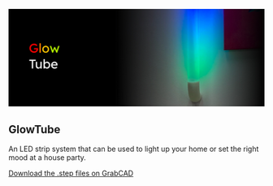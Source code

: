 ![GlowTube](readme/header.jpg)

## GlowTube

An LED strip system that can be used to light up your home or set the right mood at a house party. 

[Download the .step files on GrabCAD](https://grabcad.com/library/glowtube-1)